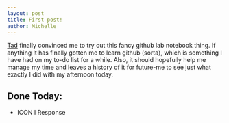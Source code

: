 ```yaml
---
layout: post
title: First post! 
author: Michelle
---
```


[Tad](https://taddallas.github.io/LabNotebook/) finally convinced me to try out this fancy github lab notebook thing. If anything it has finally gotten me to learn github (sorta), which is something I have had on my to-do list for a while. Also, it should hopefully help me manage my time and leaves a history of it for future-me to see just what exactly I did with my afternoon today.

## Done Today:

* ICON I Response






<i class="fa fa-code" style="color:pink"> </i>




